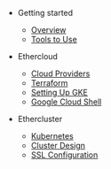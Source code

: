 - Getting started

  - [Overview](overview.md)
  - [Tools to Use](tools.md)

- Ethercloud 

  - [Cloud Providers](cloud.md)
  - [Terraform](terraform.md)
  - [Setting Up GKE](setting-gke.md)
  - [Google Cloud Shell](cloud-shell.md)

- Ethercluster 

  - [Kubernetes](kubernetes.md)
  - [Cluster Design](cluster-design.md)
  - [SSL Configuration](ssl.md)
